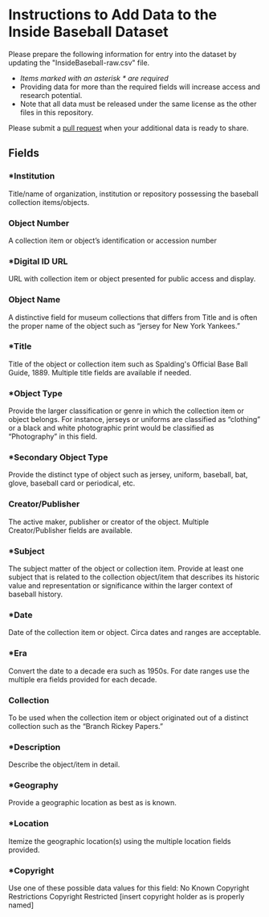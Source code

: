 # Instructions to Add Data to the Inside Baseball Dataset

Please prepare the following information for entry into the dataset by updating
the "InsideBaseball-raw.csv" file.

-   _Items marked with an asterisk \* are required_
-   Providing data for more than the required fields will increase access and
    research potential.
-   Note that all data must be released under the same license as the other files
    in this repository.

Please submit a [pull request](https://help.github.com/articles/about-pull-requests/)
when your additional data is ready to share.

## Fields

### \*Institution

Title/name of organization, institution or repository possessing the baseball
collection items/objects.

### Object Number

A collection item or object’s identification or accession number

### \*Digital ID URL

URL with collection item or object presented for public access and display.

### Object Name

A distinctive field for museum collections that differs from Title and is often
the proper name of the object such as “jersey for New York Yankees.”

### \*Title

Title of the object or collection item such as Spalding's Official Base Ball
Guide, 1889. Multiple title fields are available if needed.

### \*Object Type

Provide the larger classification or genre in which the collection item or
object belongs. For instance, jerseys or uniforms are classified as “clothing”
or a black and white photographic print would be classified as “Photography” in
this field.

### \*Secondary Object Type

Provide the distinct type of object such as jersey, uniform, baseball, bat,
glove, baseball card or periodical, etc.

### Creator/Publisher

The active maker, publisher or creator of the object. Multiple Creator/Publisher
fields are available.

### \*Subject

The subject matter of the object or collection item. Provide at least one
subject that is related to the collection object/item that describes its
historic value and representation or significance within the larger context of
baseball history.

### \*Date

Date of the collection item or object. Circa dates and ranges are acceptable.

### \*Era

Convert the date to a decade era such as 1950s. For date ranges use the multiple
era fields provided for each decade.

### Collection

To be used when the collection item or object originated out of a distinct
collection such as the “Branch Rickey Papers.”

### \*Description

Describe the object/item in detail.

### \*Geography

Provide a geographic location as best as is known.

### \*Location

Itemize the geographic location(s) using the multiple location fields provided.

### \*Copyright

Use one of these possible data values for this field: No Known Copyright
Restrictions Copyright Restricted [insert copyright holder as is properly named]
